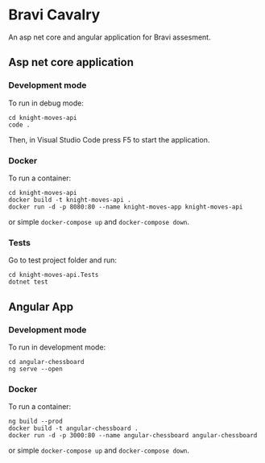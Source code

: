 Bravi Cavalry
=============

An asp net core and angular application for Bravi assesment.


## Asp net core application


### Development mode

To run in debug mode:

```
cd knight-moves-api
code .
```

Then, in Visual Studio Code press F5 to start the application.


### Docker

To run a container:
```
cd knight-moves-api
docker build -t knight-moves-api .
docker run -d -p 8080:80 --name knight-moves-app knight-moves-api
```

or simple `docker-compose up` and `docker-compose down`.


### Tests

Go to test project folder and run:

```
cd knight-moves-api.Tests
dotnet test
```


## Angular App

### Development mode

To run in development mode:
```
cd angular-chessboard
ng serve --open
```


### Docker

To run a container:

```
ng build --prod
docker build -t angular-chessboard .
docker run -d -p 3000:80 --name angular-chessboard angular-chessboard
```


or simple `docker-compose up` and `docker-compose down`.
